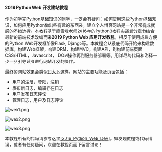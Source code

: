 #### 2019 Python Web 开发建站教程

作为初学完Python基础知识的同学，一定会有疑问：如何使用这些Python基础知识，如何应用Python做出些有趣的东西来。建立个人博客网站是一个非常有成就感的不错选择。本教程基于廖雪峰老师2016年的Python3教程实践部分章节结合最新的前端技术改编而来**2019 Python Web 应用开发教程**。相反于使用成熟方便的Python Web开发框架像Flask, Django等。本教程会从最底代码开始来构建数据库，构建Web框架，构建ORM，构建MVC，构建API，到构建前端页面CSS/HTML，Javascript， DOM操作再到服务器部署等。用详尽的代码和注释一步一步引导读者进行网站开发的操作。

最终的网站效果会类似[凹大卜](https://aodabo.tech)这样。网站的主要功能及页面包括：

- 用户的注册，登陆，注销
- 发布新日志，编辑存在日志
- 用户发布日志评论
- 管理日志，用户及日志评论

![web1.png](https://i.postimg.cc/sDkqnbtj/web1.png)  

![web2.png](https://i.postimg.cc/Bn2yRM0x/web2.png)  

![web3.png](https://i.postimg.cc/kX6Lv7YY/web3.png)  

本教程所有的代码请参考这里[[2019_Python_Web_Dev]](https://github.com/yzyly1992/2019_Python_Web_Dev)。如发现教程或代码错误，或者有任何疑问，欢迎在教程页面下留言讨论！


